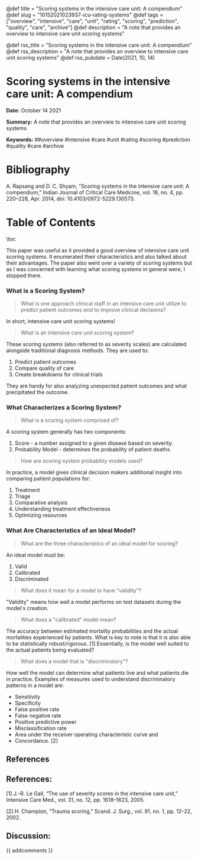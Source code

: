 @def title = "Scoring systems in the intensive care unit: A compendium"
@def slug = "10152021023937-icu-rating-systems"
@def tags = ["overview", "intensive", "care", "unit", "rating", "scoring", "prediction", "quality", "care", "archive"]
@def description = "A note that provides an overview to intensive care unit scoring systems"

@def rss_title = "Scoring systems in the intensive care unit: A compendium"
@def rss_description = "A note that provides an overview to intensive care unit scoring systems"
@def rss_pubdate = Date(2021, 10, 14)


Scoring systems in the intensive care unit: A compendium
=========

**Date:** October 14 2021

**Summary:** A note that provides an overview to intensive care unit scoring systems

**Keywords:** ##overview #intensive #care #unit #rating #scoring #prediction #quality #care #archive

Bibliography
==========

A. Rapsang and D. C. Shyam, "Scoring systems in the intensive care unit: A compendium," Indian Journal of Critical Care Medicine, vol. 18, no. 4, pp. 220–228, Apr. 2014, doi: 10.4103/0972-5229.130573.

Table of Contents
=========

\toc

This paper was useful as it provided a good overview of intensive care unit scoring systems. It enumerated their characteristics and also talked about their advantages. The paper also went over a variety of scoring systems but as I was concerned with learning what scoring systems in general were, I stopped there.

### What is a Scoring System?

> What is one approach clinical staff in an intensive care unit utilize to predict patient outcomes *and* to improve clinical decisions?


In short, intensive care unit scoring systems!

> What is an intensive care unit scoring system?


These scoring systems (also referred to as severity scales) are calculated alongside traditional diagnosis methods. They are used to: 

1. Predict patient outcomes
2. Compare quality of care
3. Create breakdowns for clinical trials

They are handy for also analyzing unexpected patient outcomes and what precipitated the outcome.

### What Characterizes a Scoring System?

> What is a scoring system comprised of?


A scoring system generally has two components:

1. Score - a number assigned to a given disease based on severity.
2. Probability Model - determines the probability of patient deaths.

> How are scoring system probability models used?


In practice, a model gives clinical decision makers additional insight into comparing patient populations for:

1. Treatment
2. Triage
3. Comparative analysis
4. Understanding treatment effectiveness
5. Optimizing resources

### What Are Characteristics of an Ideal Model?

> What are the three characteristics of an ideal model for scoring?


An ideal model must be:

1. Valid
2. Calibrated
3. Discriminated

> What does it mean for a model to have "validity"?


"Validity" means how well a model performs on test datasets during the model's creation.

> What does a "calibrated" model mean?


The accuracy between estimated mortality probabilities and the actual mortalities experienced by patients. What is key to note is that it is also able to be statistically robust/rigorous. [1] Essentially, is the model well suited to the actual patients being evaluated?

> What does a model that is "discriminatory"?


How well the model can determine what patients live and what patients die in practice. Examples of measures used to understand discriminatory patterns in a model are:

  * Sensitivity
  * Specificity
  * False positive rate
  * False negative rate
  * Positive predictive power
  * Misclassification rate
  * Area under the receiver operating characteristic curve and
  * Concordance. [2]

## References

## References:

[1] J.-R. Le Gall, “The use of severity scores in the intensive care unit,” Intensive Care Med., vol. 31, no. 12, pp. 1618–1623, 2005.

[2] H. Champion, “Trauma scoring,” Scand. J. Surg., vol. 91, no. 1, pp. 12–22, 2002.
## Discussion: 

{{ addcomments }}
